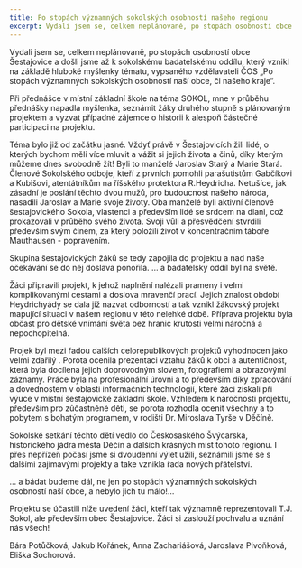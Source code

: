 ```yaml
---
title: Po stopách významných sokolských osobností našeho regionu 
excerpt: Vydali jsem se, celkem neplánovaně, po stopách osobností obce Šestajovice a došli jsme až k sokolskému badatelskému oddílu, který vznikl na základě hluboké myšlenky tématu, vypsaného vzdělavateli ČOS „Po stopách významných sokolských osobností naší obce, či našeho kraje“.
---
```


Vydali jsem se, celkem neplánovaně, po stopách osobností obce Šestajovice a došli jsme až k sokolskému badatelskému oddílu, který vznikl na základě hluboké myšlenky tématu, vypsaného vzdělavateli ČOS „Po stopách významných sokolských osobností naší obce, či našeho kraje“.

Při přednášce v místní základní škole na téma SOKOL, mne v průběhu přednášky napadla myšlenka, seznámit žáky druhého stupně s plánovaným projektem a vyzvat případné zájemce o historii k alespoň částečné participaci na projektu.

Téma bylo již od začátku jasné. Vždyť právě v Šestajovicích žili lidé, o kterých bychom měli více mluvit a vážit si jejich života a činů, díky kterým můžeme dnes svobodně žít! Byli to manželé Jaroslav Starý a Marie Stará.  Členové Sokolského odboje, kteří z prvních pomohli parašutistům Gabčíkovi a Kubišovi, atentátníkům na říšského protektora R.Heydricha. Netušíce,  jak zásadní je poslání těchto dvou mužů, pro budoucnost  našeho národa, nasadili Jaroslav a Marie svoje životy. Oba manželé byli aktivní členové šestajovického Sokola, vlastenci a především lidé se srdcem na dlani, což prokazovali v průběho svého života. Svoji vůli a přesvědčení stvrdili  především svým činem, za který položili život v koncentračním táboře Mauthausen - popravením.

Skupina šestajovických žáků se tedy zapojila do projektu a nad naše očekávání se do něj doslava ponořila. … a badatelský oddíl byl na světě.

Žáci připravili projekt, k jehož naplnění nalézali prameny i velmi komplikovanými cestami a doslova mravenčí prací. Jejich  znalost období Heydrichyády  se dala již nazvat odborností  a tak vznikl žákovský projekt mapující situaci v našem regionu v této nelehké době. Příprava projektu byla občast pro dětské vnímání světa bez hranic krutosti velmi náročná a nepochopitelná.

Projek byl mezi řadou dalších celorepublikových projektů vyhodnocen jako velmi zdařilý . Porota ocenila prezentaci vztahu žáků k obci a autentičnost, která byla docílena jejich doprovodným slovem, fotografiemi a obrazovými záznamy. Práce byla na profesionální úrovni a to především díky zpracování a dovednostem v oblasti informačních technologií, které žáci získali při výuce v místní šestajovické základní škole. Vzhledem k náročnosti projektu, především pro zůčastněné děti, se porota rozhodla ocenit všechny a to pobytem s bohatým programem, v rodišti Dr. Miroslava Tyrše v Děčíně.

Sokolské setkání těchto dětí vedlo do Českosaského Švýcarska, historického jádra města Děčín a dalších krásných míst tohoto regionu. I přes nepřízeň počasí jsme si dvoudenní výlet užili, seznámili jsme se s dalšími zajímavými projekty a take  vznikla řada nových přátelství.

… a bádat budeme dál, ne jen po stopách významných sokolských osobností naší obce, a nebylo jich tu málo!…

Projektu se účastili níže uvedení žáci, kteří tak významně reprezentovali T.J. Sokol, ale především obec Šestajovice.  Žáci si zaslouží pochvalu a uznání nás všech!

Bára Potůčková, Jakub Kořánek, Anna Zachariášová, Jaroslava Pivoňková, Eliška Sochorová.
